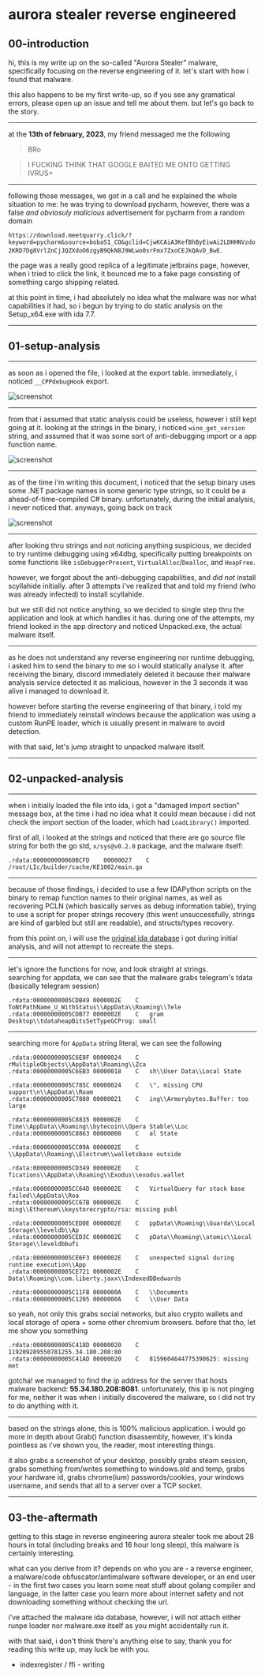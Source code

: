 # aurora stealer reverse engineered

## 00-introduction

hi, this is my write up on the so-called "Aurora Stealer" malware, specifically focusing on the reverse engineering of it. let's start with how i found that malware.

this also happens to be my first write-up, so if you see any gramatical errors, please open up an issue and tell me about them. but let's go back to the story.

-----

at the **13th of february, 2023**, my friend messaged me the following

> BRo

>I FUCKING THINK THAT GOOGLE BAITED ME ONTO GETTING IVRUS+

-----
following those messages, we got in a call and he explained the whole situation to me: he was trying to download pycharm, however, there was a false *and obviosuly malicious* advertisement for pycharm from a random domain 

```https://download.meetquarry.click/?keyword=pycharm&source=bobaS1_CO&gclid=CjwKCAiA3KefBhByEiwAi2LDHHNVzdo2KRD7Dg8VrlZnCjJQZXdoO6zgyB9QkN8J9WLwo0srFmx7ZxoCEJkQAvD_BwE```.

the page was a really good replica of a legitimate jetbrains page, however, when i tried to click the link, it bounced me to a fake page consisting of something cargo shipping related. 
 
at this point in time, i had absolutely no idea what the malware was nor what capabilities it had, so i begun by trying to do static analysis on the Setup_x64.exe with ida 7.7.

-----
## 01-setup-analysis
-----

as soon as i opened the file, i looked at the export table. immediately, i noticed `__CPPdebugHook` export.

![screenshot](assets/00-aurora-stealer/00-export-table.png)

-----
from that i assumed that static analysis could be useless, however i still kept going at it. looking at the strings in the binary, i noticed `wine_get_version` string, and assumed that it was some sort of anti-debugging import or a app function name.


![screenshot](assets/00-aurora-stealer/00-strings.png)

-----
as of the time i'm writing this document, i noticed that the setup binary uses some .NET package names in some generic type strings, so it could be a ahead-of-time-compiled C# binary. unfortunately, during the initial analysis, i never noticed that. anyways, going back on track

![screenshot](assets/00-aurora-stealer/01-strings.png)

-----

after looking thru strings and not noticing anything suspicious, we decided to try runtime debugging using x64dbg, specifically putting breakpoints on some functions like `isDebuggerPresent`, `VirtualAlloc`/`Dealloc`, and `HeapFree`.

however, we forgot about the anti-debugging capabilities, and *did not* install scyllahide initially. after 3 attempts i've realized that and told my friend (who was already infected) to install scyllahide.


but we still did not notice anything, so we decided to single step thru the application and look at which handles it has. during one of the attempts, my friend looked in the app directory and noticed Unpacked.exe, the actual malware itself.

-----

as he does not understand any reverse engineering nor runtime debugging, i asked him to send the binary to me so i would statically analyse it. after receiving the binary, discord immediately deleted it because their malware analysis service detected it as malicious, however in the 3 seconds it was alive i managed to download it.

however before starting the reverse engineering of that binary, i told my friend to immediately reinstall windows because the application was using a custom RunPE loader, which is usually present in malware to avoid detection.

with that said, let's jump straight to unpacked malware itself.

-----
## 02-unpacked-analysis
-----

when i initially loaded the file into ida, i got a "damaged import section" message box, at the time i had no idea what it could mean because i did not check the import section of the loader, which had `LoadLibrary()` imported.

first of all, i looked at the strings and noticed that there are go source file string for both the go std, `x/sys@v0.2.0` package, and the malware itself: 

`.rdata:000000000060BCFD	00000027	C	/root/LIc/builder/cache/KE1002/main.go`

-----

because of those findings, i decided to use a few IDAPython scripts on the binary to remap function names to their original names, as well as recovering PCLN (which basically serves as debug information table), trying to use a script for proper strings recovery (this went unsuccessfully, strings are kind of garbled but still are readable), and structs/types recovery.

from this point on, i will use the [original ida database](assets/00-aurora-stealer/Unpacked.exe.malware.i64) i got during initial analysis, and will not attempt to recreate the steps.

-----

let's ignore the functions for now, and look straight at strings.  
searching for appdata, we can see that the malware grabs telegram's tdata (basically telegram session)

```
.rdata:00000000005CDB49	0000002E	C	ToNtPathName_U_WithStatus\\AppData\\Roaming\\Tele
.rdata:00000000005CDB77	0000002E	C	gram Desktop\\tdataheapBitsSetTypeGCProg: small
```
-----

searching more for `AppData` string literal, we can see the following

```
.rdata:00000000005C6E8F	00000024	C	rMultipleObjects\\AppData\\Roaming\\Zca
.rdata:00000000005C6EB3	00000018	C	sh\\User Data\\Local State
```

```
.rdata:00000000005C785C	00000024	C	\", missing CPU support\n\\AppData\\Roam
.rdata:00000000005C7880	00000021	C	ing\\Armorybytes.Buffer: too large
```

```
.rdata:00000000005C8835	0000002E	C	Time\\AppData\\Roaming\\bytecoin\\Opera Stable\\Loc
.rdata:00000000005C8863	00000008	C	al State
```

```
.rdata:00000000005CC09A	0000002E	C	\\AppData\\Roaming\\Electrum\\walletsbase outside 
```

```
.rdata:00000000005CD349	0000002E	C	fications\\AppData\\Roaming\\Exodus\\exodus.wallet
```

```
.rdata:00000000005CC64D	0000002E	C	VirtualQuery for stack base failed\\AppData\\Roa
.rdata:00000000005CC67B	0000002E	C	ming\\Ethereum\\keystorecrypto/rsa: missing publ
```

```
.rdata:00000000005CED0E	0000002E	C	ppData\\Roaming\\Guarda\\Local Storage\\leveldb\\Ap
.rdata:00000000005CED3C	0000002E	C	pData\\Roaming\\atomic\\Local Storage\\leveldbbufi
```

```
.rdata:00000000005CE6F3	0000002E	C	unexpected signal during runtime execution\\App
.rdata:00000000005CE721	0000002E	C	Data\\Roaming\\com.liberty.jaxx\\IndexedDBedwards
```

```
.rdata:00000000005C11FB	0000000A	C	\\Documents
.rdata:00000000005C1205	0000000A	C	\\User Data
```

so yeah, not only this grabs social networks, but also crypto wallets and local storage of opera + some other chromium browsers. before that tho, let me show you something


```
.rdata:00000000005C418D	00000020	C	119209289550781255.34.180.208:80
.rdata:00000000005C41AD	00000020	C	8159604644775390625: missing met
```

gotcha! we managed to find the ip address for the server that hosts malware backend: **55.34.180.208:8081**. unfortunately, this ip is not pinging for me, neither it was when i initially discovered the malware, so i did not try to do anything with it.

----

based on the strings alone, this is 100% malicious application. i would go more in depth about Grab() function disassembly, however, it's kinda pointless as i've shown you, the reader, most interesting things.

it also grabs a screenshot of your desktop, possibly grabs steam session, grabs something from/writes something to windows.old and temp, grabs your hardware id, grabs chrome(ium) passwords/cookies, your windows username, and sends that all to a server over a TCP socket.

-----

## 03-the-aftermath

getting to this stage in reverse engineering aurora stealer took me about 28 hours in total (including breaks and 16 hour long sleep), this malware is certainly interesting.

what can you derive from it? depends on who you are - a reverse engineer, a malware/code obfuscator/antimalware software developer, or an end user - in the first two cases you learn some neat stuff about golang compiler and language, in the latter case you learn more about internet safety and not downloading something without checking the url.

i've attached the malware ida database, however, i will not attach either runpe loader nor malware.exe itself as you might accidentally run it.

with that said, i don't think there's anything else to say, thank you for reading this write up, may luck be with you.

- indexregister / ffi - writing